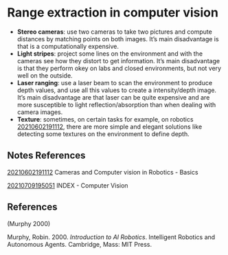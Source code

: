 ---
---
# Range extraction in computer vision

-   **Stereo cameras**: use two cameras to take two pictures and compute
    distances by matching points on both images. It’s main disadvantage
    is that is a computationally expensive.
-   **Light stripes**: project some lines on the environment and with
    the cameras see how they distort to get information. It’s main
    disadvantage is that they perform okey on labs and closed
    environments, but not very well on the outside.
-   **Laser ranging**: use a laser beam to scan the environment to
    produce depth values, and use all this values to create a
    intensity/depth image. It’s main disadvantage are that laser can be
    quite expensive and are more susceptible to light
    reflection/absorption than when dealing with camera images.
-   **Texture**: sometimes, on certain tasks for example, on robotics
    [20210602191112](/notes/20210602191112), there are more simple and elegant solutions
    like detecting some textures on the environment to define depth.

## Notes References

[20210602191112](/notes/20210602191112) Cameras and Computer vision in Robotics - Basics

[20210709195051](/notes/20210709195051) INDEX - Computer Vision

## References

(Murphy 2000)

Murphy, Robin. 2000. *Introduction to AI Robotics*. Intelligent Robotics
and Autonomous Agents. Cambridge, Mass: MIT Press.
